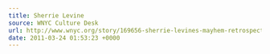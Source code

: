 ```yaml
---
title: Sherrie Levine
source: WNYC Culture Desk
url: http://www.wnyc.org/story/169656-sherrie-levines-mayhem-retrospective-original-fake-whitney/
date: 2011-03-24 01:53:23 +0000
---
```

